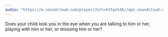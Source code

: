 ```yaml
---
audio: "https://w.soundcloud.com/player/?url=https%3A//api.soundcloud.com/tracks/1405643497%3Fsecret_token%3Ds-0PkRO0DrLvH&color=%23ff5500&auto_play=true&hide_related=false&show_comments=true&show_user=true&show_reposts=false&show_teaser=true&visual=true"
---
```


Does your child look you in the eye when you are talking to him or her, playing with him or her, or dressing him or her?